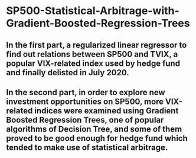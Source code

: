 # SP500-Statistical-Arbitrage-with-Gradient-Boosted-Regression-Trees
## In the first part, a regularized linear regressor to find out relations between SP500 and TVIX, a popular VIX-related index used by hedge fund and finally delisted in July 2020.
## In the second part, in order to explore new investment opportunities on SP500, more VIX-related indices were examined using Gradient Boosted Regression Trees, one of popular algorithms of Decision Tree, and some of them proved to be good enough for hedge fund which tended to make use of statistical arbitrage.

